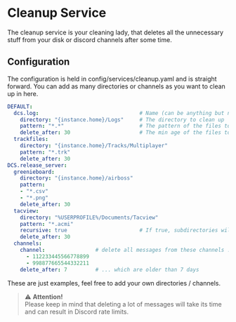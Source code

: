 # Cleanup Service
The cleanup service is your cleaning lady, that deletes all the unnecessary stuff from your disk or discord channels 
after some time.

## Configuration
The configuration is held in config/services/cleanup.yaml and is straight forward. You can add as many directories
or channels as you want to clean up in here.

```yaml
DEFAULT:
  dcs.log:                                # Name (can be anything but needs to be unique)
    directory: "{instance.home}/Logs"     # The directory to clean up
    pattern: "*.*"                        # The pattern of the files to be cleaned up
    delete_after: 30                      # The min age of the files to be deleted
  trackfiles:
    directory: "{instance.home}/Tracks/Multiplayer"
    pattern: "*.trk"
    delete_after: 30
DCS.release_server:
  greenieboard:
    directory: "{instance.home}/airboss"
    pattern:
    - "*.csv"
    - "*.png"
    delete_after: 30
  tacview:
    directory: "%USERPROFILE%/Documents/Tacview"
    pattern: "*.acmi"
    recursive: true                       # If true, subdirectories will be included
    delete_after: 30
  channels:
    channel:                # delete all messages from these channels ...
      - 112233445566778899
      - 998877665544332211
    delete_after: 7         # ... which are older than 7 days
```
These are just examples, feel free to add your own directories / channels.
> ⚠️ **Attention!**<br>
> Please keep in mind that deleting a lot of messages will take its time and can result in Discord rate limits.
